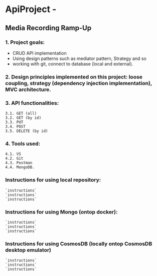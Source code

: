 # ApiProject - #

## Media Recording Ramp-Up ##

### 1. Project goals: ###

* CRUD API implementation 
* Using design patterns such as mediator pattern, Strategy and so 
* working with git, connect to database (local and external).

### 2. Design principles implemented on this project: loose coupling, strategy (dependency injection implementation), MVC architecture.

### 3. API functionalities:
	3.1. GET (all)
	3.2. GET (by id)
	3.3. PUT 
	3.4. POST
	3.5. DELETE (by id)
### 4. Tools used: 
	4.1. VS
	4.2. Git
	4.3. Postman
	4.4. MongoDB.

### Instructions for using local repository:
	`instructions`
	`instructions`
	`instructions`	
### Instructions for using Mongo (ontop docker):
	`instructions`
	`instructions`
	`instructions`
### Instructions for using CosmosDB (locally ontop CosmosDB desktop emulator)
	`instructions`
	`instructions`
	`instructions`
